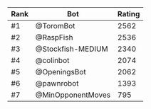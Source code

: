 Rank|Bot|Rating
---|---|---
#1|@ToromBot|2562
#2|@RaspFish|2536
#3|@Stockfish-MEDIUM|2340
#4|@colinbot|2074
#5|@OpeningsBot|2062
#6|@pawnrobot|1393
#7|@MinOpponentMoves|795
